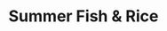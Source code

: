 ---
layout: place
title: Summer Fish & Rice
permalink: /california/beverly-hills/summer-fish-rice.html
stateAbbr: CA
stateName: California
cityName: Beverly Hills
seo:
  type: restaurant
  links: https://www.summer.fish/
place_id: ChIJ469JZ1C5woARmhglgvz0LKU
photos:
  - name: >-
      places/ChIJ469JZ1C5woARmhglgvz0LKU/photos/AeeoHcLQE87_mb_Tfx6ZCksUI6MU0-2ztA6B_En14hlaCVCgVYum0NHOxQ4QucL5i07fC3kLmsN4GXbgcqWqGHZb2e3TyvgsnwJFMZOqwe881yER_OMsXdw-12vKoeKV9Q9WnAfZ3PWmUHuBCA_ecJPsHbGPdkowUbg8XS2H2qySgqIRhFc2LFWnpHaxhyXvPI3bBGMbslosgGB7rFQePc2ciTO5FBWZkWfgHH-DruGULtPU7IF2aPhuW5NJdbne4V41nJ2nO8mzFE7zrsse9-DqVcb68ad_4hAXnDc5fr9Tt-5qTbVnFl-XZ_Ylog_xVrThUrKixRZl8aDYjg1wPCMrejUvnAoJm5aUDpxvFAv9QH2LbSSWawZy0TtkxSZ5U1c-F29JCJzQiKoPLryfSzwtac6q_vEs7nJbe1imEACir3OvyWYP
    widthPx: 2880
    heightPx: 2160
    authorAttributions:
      - displayName: Simon G
        uri: https://maps.google.com/maps/contrib/112703598755509859290
        photoUri: >-
          https://lh3.googleusercontent.com/a-/ALV-UjW-vT-Pj8KXyMvbu8SM-5axQh9xmUvBobA-zWBBZK9PxEAO5V5EBQ=s100-p-k-no-mo
    flagContentUri: >-
      https://www.google.com/local/imagery/report/?cb_client=maps_api_places.places_api&image_key=!1e10!2sCIHM0ogKEICAgICM4NWpyQE&hl=en-US
    googleMapsUri: >-
      https://www.google.com/maps/place//data=!3m4!1e2!3m2!1sCIHM0ogKEICAgICM4NWpyQE!2e10!4m2!3m1!1s0x80c2b9506749afe3:0xa52cf4fc8225189a
  - name: >-
      places/ChIJ469JZ1C5woARmhglgvz0LKU/photos/AeeoHcLDw0qlKmmBiJoDGxnIp7o7IdvKpDYAc_blxCpeyrgZQwriEjQzpVdqGli17oB9pQbeR7HL2SzSJ3mhQ0KNSbrFN_QoHG4GUMUuwjAVTLvarNh_c50SQ2YCfXSjaICwFPpup7gXO-InDYcTNRHTEpIDAfOPbaZvGdDYvCFYIvc1GOeqaAMVz_1WoQuWJX3GHMVkabqX-UplGEtBG8KhDS7RnAPwxsV0n4IswKnOE-rTUPMGyzBSAnHcQvTUXbmmQKjcAQ-uHK8N89VCiYzkaZvywwdZcknoYv7aZWgqGh9U1TP6zNogfItJzLX5_1OMZVgwu1GIPySNuPJ3HQHfBM_fZFCoyaJcCkhBPoKyvP6RFVH4uXXfW4VjPF_8Tk5yD3Pzopd_vdn6DcS6bCiG3aIszoLIMR4kFphyO7m0IUAUoA
    widthPx: 4800
    heightPx: 2700
    authorAttributions:
      - displayName: Matt Wiggins
        uri: https://maps.google.com/maps/contrib/104723882365052176714
        photoUri: >-
          https://lh3.googleusercontent.com/a-/ALV-UjXc5-s6gyQGQHksV9C8x1raFC0OrZmTEDL7baPiYyr9ESyGv44NQQ=s100-p-k-no-mo
    flagContentUri: >-
      https://www.google.com/local/imagery/report/?cb_client=maps_api_places.places_api&image_key=!1e10!2sCIHM0ogKEICAgICExZn0Gw&hl=en-US
    googleMapsUri: >-
      https://www.google.com/maps/place//data=!3m4!1e2!3m2!1sCIHM0ogKEICAgICExZn0Gw!2e10!4m2!3m1!1s0x80c2b9506749afe3:0xa52cf4fc8225189a
  - name: >-
      places/ChIJ469JZ1C5woARmhglgvz0LKU/photos/AeeoHcI9_G8aTkpLLTn54KJbgQOGSftuj5ISimQmk_IKYDr0vHz9jNrbVoZSFATw9_J46O03c7Nzua8tjCg5R49xZZ3-sfeDyRimbxHrN0K66eCSiERzvQQDSquKzUr9dsZ0ZnTQnAU7nERVLt3CPTCXzyL8PMJo4Ps4owJX9lOcpFA7d0SRAM2aTr4F60bozoe6HD933ieiFh5xCArx-7YGZbbqjIoXwDEz0m0bh2eSuQpw6ZIvpLzrxB6s-nxsSbJp2FaMZCOiSn9olUklNd9jWrmorhvmhV37TNj3GqScQfPUQFZRRw2KAl4EGxaeMYFEBcP3ogfoyzTvE17xzsSSEriZn9kaxW2nFCw5IptoidD7BRkIrPeqrGqg-axIsDpPo9sf5fClabDf4wRR1-4UdUGQywV_yHfw2VwCNfluIO0wQ-Y2
    widthPx: 4032
    heightPx: 3024
    authorAttributions:
      - displayName: Oscar Cuenca
        uri: https://maps.google.com/maps/contrib/107547734891503019340
        photoUri: >-
          https://lh3.googleusercontent.com/a-/ALV-UjXliVGx38O3du0lVpnAKZl6R1APFfuiQ6fjP_Go02z7xFd1-dE=s100-p-k-no-mo
    flagContentUri: >-
      https://www.google.com/local/imagery/report/?cb_client=maps_api_places.places_api&image_key=!1e10!2sCIHM0ogKEICAgICH8dG7zAE&hl=en-US
    googleMapsUri: >-
      https://www.google.com/maps/place//data=!3m4!1e2!3m2!1sCIHM0ogKEICAgICH8dG7zAE!2e10!4m2!3m1!1s0x80c2b9506749afe3:0xa52cf4fc8225189a
  - name: >-
      places/ChIJ469JZ1C5woARmhglgvz0LKU/photos/AeeoHcI4Hb4P_ffmczpql3B-E3P_d7h6b5Q2gVJo0NdCqMCRMX2jNF06tVBnmPAQ51CJUaEMfr7UxA5fjkGEVvixqJwuXSZ47ZxEHXGsRzc8-AqW_ULDeCTxrpDTWEQG_gsupRbkTGXDk3qrffLYk69HNp9YhcG3dImwKSSfBWMC86SyHIgzaIdxqz8J0PGNltbfWd-ygw1LybAZpMXdq_srREpE5Vt4R6CezqEw9nzhD79n54Z99PozYV1KVvo64e6aBXNI2gOwvFW7AfCPt6Hk2ta47b32ED4SI2eTJfAO8HqvVa8Jmqvf17k5xfqCvwCVvb-IYWBxN_MAUNs1ITD6RMGQdYacw7bAMxfydNRlXGHeyutPlCuIolnclmMwaf-clk5noSOQ6eP7ET22PPaNh7et32dQZNiCmyGMwC3DZe0
    widthPx: 1080
    heightPx: 1348
    authorAttributions:
      - displayName: offcam Ed
        uri: https://maps.google.com/maps/contrib/115303693115565093427
        photoUri: >-
          https://lh3.googleusercontent.com/a-/ALV-UjX9UuL3N8woUrAm4aaYtq4p-htrv6MByM1DbeVTXqukhsz6MEHu=s100-p-k-no-mo
    flagContentUri: >-
      https://www.google.com/local/imagery/report/?cb_client=maps_api_places.places_api&image_key=!1e10!2sCIHM0ogKEICAgICBiaTcDQ&hl=en-US
    googleMapsUri: >-
      https://www.google.com/maps/place//data=!3m4!1e2!3m2!1sCIHM0ogKEICAgICBiaTcDQ!2e10!4m2!3m1!1s0x80c2b9506749afe3:0xa52cf4fc8225189a
  - name: >-
      places/ChIJ469JZ1C5woARmhglgvz0LKU/photos/AeeoHcKyY7p_HCf_2GjhKpu1UyNXjXJ5syKjNlFeNK9z5ulFz9nulP3uji490QdjfBfBH1tVWnRsxJ_G43mU8ywBsrL8CLHywlcXQfxO6n8f1XiOWFTi4ERn5fnQKn2s6nXrOf3in-SEJfrnt3YYqh9a4yaBYnL1YCwsdnMzFKyL9hHs4hduPBJdOI92kDOjWp80P8zrE5H-mj1T54WFSyY8NuOVW4qnzm5-W8Z6ldrflliV4BF8wMTqaNp9D56u1HoE1oFHqf1KorLdXXTj_HALzpofTDkM5Ilj83IgrzCpjfqr_nEh007tJkVSgOYUKil9aqKEs74WfP05s8p9dl62FXtu8VWaHY2nUIpcwqVe5syRHBiUr_WsdRel506qjlPXuvYuug_eVxH44nmp9UBkMZlk-_y6GM9gge6QlbiRcTS4su5a
    widthPx: 3024
    heightPx: 4032
    authorAttributions:
      - displayName: Christina R
        uri: https://maps.google.com/maps/contrib/107878018451450530152
        photoUri: >-
          https://lh3.googleusercontent.com/a/ACg8ocJXh-w_NQktPwVYgS_zUP_YYDffDCSwE9kfK4P3XVW7WnQ4oQ=s100-p-k-no-mo
    flagContentUri: >-
      https://www.google.com/local/imagery/report/?cb_client=maps_api_places.places_api&image_key=!1e10!2sCIHM0ogKEICAgICf_ofUswE&hl=en-US
    googleMapsUri: >-
      https://www.google.com/maps/place//data=!3m4!1e2!3m2!1sCIHM0ogKEICAgICf_ofUswE!2e10!4m2!3m1!1s0x80c2b9506749afe3:0xa52cf4fc8225189a
  - name: >-
      places/ChIJ469JZ1C5woARmhglgvz0LKU/photos/AeeoHcIo6l3CMMtIc8NinSNYJn6-Dd8XciQ4bw7J6EJiAHh9ZHBg7vLyOE8swz6ZwSs6PglOO8X2V2spfjXomR4Hh0ly0psvZyjgXWTgydTakOcnK5NGzrScyclAQCcHv5XaR5kKi_Mco9aR9_g75V7moa0-aXLhK7L2yihDFATkao0f7fle1aojOUTtJbO1TT9Z2uegPV7un82isLVl_8RJEiKRcp0vib3gXP0O6zwX8d4xBWBHkdJZ3aikQV7mc858FQV4W_dihiZdSHd8s5ImUKowagdzivyE30ov0BQbNDXfdkE0M3clJNaqsHqQ1F-9WWQ95DgB4FofLgKMUoDRU3M26skMNxfLghAlJN9AJnvrttheMsNXYrXNb3OI535wyQ6nFUuAy9TxgYLcKeM7pBcGId-yqZn2xw8T-p-tNwEnA-2b
    widthPx: 3024
    heightPx: 4032
    authorAttributions:
      - displayName: Decycle
        uri: https://maps.google.com/maps/contrib/115960661313085485469
        photoUri: >-
          https://lh3.googleusercontent.com/a-/ALV-UjVSKteGUCveB5EpcTamsGvM1zr9ATvb3aXLs6rUv3Zr4_8oV_4n=s100-p-k-no-mo
    flagContentUri: >-
      https://www.google.com/local/imagery/report/?cb_client=maps_api_places.places_api&image_key=!1e10!2sCIHM0ogKEICAgID3heSp-QE&hl=en-US
    googleMapsUri: >-
      https://www.google.com/maps/place//data=!3m4!1e2!3m2!1sCIHM0ogKEICAgID3heSp-QE!2e10!4m2!3m1!1s0x80c2b9506749afe3:0xa52cf4fc8225189a
  - name: >-
      places/ChIJ469JZ1C5woARmhglgvz0LKU/photos/AeeoHcIvM2t5IkwqWWpVfOvrqK0OVY2jhHctcjlSr90pR7bHyzRNhCpjCuGqOaDPh7EhzLav6sCgMUD34jazZXcpUnbaD_W-cVbDyREqQYlUAAhOjSHghVC4mtmCY9LxRKGVO3FHNAyzOUKLvhGs4LTSrka7vui-4sePunrcVs7ATeg1Ct3vwFkHCo-x85CO1cb4-d8BM_8iHJsg2v-RUESLvFPH1Kt2H_OWrw1NN1BlwKD0Swmf5VpJXnNsbDuDs2PxMtFF8SfUzxPPAi2lJYhCPV-dbQaEe1ML8Uusbs1cQNSPs9USrDMUGC17H2NuoUwAaKzxBzrvuhLjUO2tyGXMYn2hDxnjj8eFyoCtwCo5mS8pIA_CR_XZ0VopK9TBlTWEYxBRNke8LkB-5KhK1gUtv_1PRsd7XdDniPGRUUTgJTpQDi1f
    widthPx: 3597
    heightPx: 2698
    authorAttributions:
      - displayName: Miles Silverman
        uri: https://maps.google.com/maps/contrib/108107555478894876013
        photoUri: >-
          https://lh3.googleusercontent.com/a-/ALV-UjUfQeXiF-1QrlNIRjSP0c1pN2BicQabIQQLJ4R-pWtM6JNiO2XK=s100-p-k-no-mo
    flagContentUri: >-
      https://www.google.com/local/imagery/report/?cb_client=maps_api_places.places_api&image_key=!1e10!2sCIHM0ogKEICAgIC-65__xQE&hl=en-US
    googleMapsUri: >-
      https://www.google.com/maps/place//data=!3m4!1e2!3m2!1sCIHM0ogKEICAgIC-65__xQE!2e10!4m2!3m1!1s0x80c2b9506749afe3:0xa52cf4fc8225189a
  - name: >-
      places/ChIJ469JZ1C5woARmhglgvz0LKU/photos/AeeoHcJC50iE3JIWYdXyayQiNzTNEijabXu-qvlMKjrQ6-MmpHiDB4SljbXuZ8474UwA63I17RnmpzkuDuaoN-o74Gb6c-5wgRzCuPVtCCIbUCDco9R_3il7rRj1t6OyhWWcffJMGSaP6cSjvD2FXKt9cICZnrPkA9v9b2F-q3tYykZRKPnCO-wqvJRPK0LKapGvMmvxGlER59zN0HwwHVQ0bDdEzWklWc6d1NUJn-qrfhDLV_Ou60fnnJsEMJlbsk_TeNNOKGQi2h9rV9ga3X_HUq5sPFL2iLBZD9mdKJmSaBNtfxphtMmbb7uCWGegKk9ToHZh4_L9JY_5Q8-qDWc0gTjMDldItJYlub2C3rqgEkLR8ULB8oMlfIZA7WdHggUJ9qS79mwbIfCKOR-41i6hihuIvOiCT77xgbSqaV-UynfI3Koe
    widthPx: 3024
    heightPx: 4032
    authorAttributions:
      - displayName: Y T
        uri: https://maps.google.com/maps/contrib/102172925054045528511
        photoUri: >-
          https://lh3.googleusercontent.com/a/ACg8ocLI6v6PMJnweEiPu_dGbniLSokFVuyuQ2kZ0N6lyON_Rhy9L5h4=s100-p-k-no-mo
    flagContentUri: >-
      https://www.google.com/local/imagery/report/?cb_client=maps_api_places.places_api&image_key=!1e10!2sCIHM0ogKEICAgID-zKb-kAE&hl=en-US
    googleMapsUri: >-
      https://www.google.com/maps/place//data=!3m4!1e2!3m2!1sCIHM0ogKEICAgID-zKb-kAE!2e10!4m2!3m1!1s0x80c2b9506749afe3:0xa52cf4fc8225189a
  - name: >-
      places/ChIJ469JZ1C5woARmhglgvz0LKU/photos/AeeoHcIIsAHppFrR9zHbV-wvoJ19UE5IMneqN2REDWBeAm4V3uYWTJ2HVrpH-tQKPxZ6DTCHw8nOgp7pmWLK4i5U8Fffon9ZuG97xJc7wSGa8WFC4ryDskuJ1R7vcUom5_GBco0vmO0ptMOOw-_BXMAMzjWIGkdsyWZLXabgeTaaJ1ywQEnf65RVkrTsZQdSlv8Gr-awkYL-obJEd-PK8PxugmMP65JcTRB8hdqXATc55cy9RtZd8e4-XA0Hb7d35VGZbU6rASlncBg-PwLRPS_CIqM9skuM3VCg4_Zi6Vmzg3jYY15aYagGciYFseFpxGN-VYecWResG7RyonjwEW3N7tSzXZOkVclrpPxmwEMgtajsgMh5Ck5tyEKX5W7FHA2LQRcRthF5x2QUY9J-ptK2ChdXMn63Cjd_06edzLwin0WWww
    widthPx: 4032
    heightPx: 3024
    authorAttributions:
      - displayName: Oscar Cuenca
        uri: https://maps.google.com/maps/contrib/107547734891503019340
        photoUri: >-
          https://lh3.googleusercontent.com/a-/ALV-UjXliVGx38O3du0lVpnAKZl6R1APFfuiQ6fjP_Go02z7xFd1-dE=s100-p-k-no-mo
    flagContentUri: >-
      https://www.google.com/local/imagery/report/?cb_client=maps_api_places.places_api&image_key=!1e10!2sCIHM0ogKEICAgICH8dG7Ig&hl=en-US
    googleMapsUri: >-
      https://www.google.com/maps/place//data=!3m4!1e2!3m2!1sCIHM0ogKEICAgICH8dG7Ig!2e10!4m2!3m1!1s0x80c2b9506749afe3:0xa52cf4fc8225189a
  - name: >-
      places/ChIJ469JZ1C5woARmhglgvz0LKU/photos/AeeoHcLAVo7qfYqOmYueE50yxM6N0-gLYPDCTj5uTcpXvFmZ5wxZevVhsxXpNAg3LjAxfXivLYYfrO3KDiYQek86lLBr5v2JCKdmm5lfNQHIBuB4LIxmBMi0eSk50Drni3PV2wUV7QLuyuc6_yBtRIXRyr6CyuiipL18LtTn8HvOxa2TerdHRaaDA9mJPcq_pss8C7gzKMbRQUWOhjv0v0il2JYfih69VuUY-V8skC1JPpiOO0F3MO62Hsn1uSaGni1aCsHW4yuKh7xH6aCyzb1UPs-9bb4pLOaLIYNKpJiYQqj9N_Sw-xsuEyrYVBFIzxBq3v-RK6-qiCsOEDuJFBotPsfY0qBVo6kZt1L8w6Q8Y0A6Fyyu10BDHZ6MW2uAk8mdLRlzV6f4kn5S-lcf8wuaSurgg60vVS4Yl7LeTjA_FILOHuoA
    widthPx: 4032
    heightPx: 3024
    authorAttributions:
      - displayName: Oscar Cuenca
        uri: https://maps.google.com/maps/contrib/107547734891503019340
        photoUri: >-
          https://lh3.googleusercontent.com/a-/ALV-UjXliVGx38O3du0lVpnAKZl6R1APFfuiQ6fjP_Go02z7xFd1-dE=s100-p-k-no-mo
    flagContentUri: >-
      https://www.google.com/local/imagery/report/?cb_client=maps_api_places.places_api&image_key=!1e10!2sCIHM0ogKEICAgICH8dG73AE&hl=en-US
    googleMapsUri: >-
      https://www.google.com/maps/place//data=!3m4!1e2!3m2!1sCIHM0ogKEICAgICH8dG73AE!2e10!4m2!3m1!1s0x80c2b9506749afe3:0xa52cf4fc8225189a
address: 201 S Robertson Blvd, Beverly Hills, CA 90211, USA
street: 201 S Robertson Blvd
city: Beverly Hills
state: CA
zip: '90211'
country: USA
neighborhood: null
latitude: '34.064877'
longitude: '-118.383772'
accessibility_options:
  wheelchairAccessibleEntrance: true
  wheelchairAccessibleRestroom: true
  wheelchairAccessibleSeating: true
business_status: OPERATIONAL
name: Summer Fish & Rice
google_maps_links:
  directionsUri: >-
    https://www.google.com/maps/dir//''/data=!4m7!4m6!1m1!4e2!1m2!1m1!1s0x80c2b9506749afe3:0xa52cf4fc8225189a!3e0
  placeUri: https://maps.google.com/?cid=11902157280585783450
  writeAReviewUri: >-
    https://www.google.com/maps/place//data=!4m3!3m2!1s0x80c2b9506749afe3:0xa52cf4fc8225189a!12e1
  reviewsUri: >-
    https://www.google.com/maps/place//data=!4m4!3m3!1s0x80c2b9506749afe3:0xa52cf4fc8225189a!9m1!1b1
  photosUri: >-
    https://www.google.com/maps/place//data=!4m3!3m2!1s0x80c2b9506749afe3:0xa52cf4fc8225189a!10e5
primary_type: Japanese Restaurant
opening_hours:
  openNow: false
  periods:
    - open:
        day: 0
        hour: 17
        minute: 0
      close:
        day: 0
        hour: 21
        minute: 0
    - open:
        day: 1
        hour: 11
        minute: 30
      close:
        day: 1
        hour: 14
        minute: 30
    - open:
        day: 1
        hour: 17
        minute: 0
      close:
        day: 1
        hour: 21
        minute: 0
    - open:
        day: 2
        hour: 11
        minute: 30
      close:
        day: 2
        hour: 14
        minute: 30
    - open:
        day: 2
        hour: 17
        minute: 0
      close:
        day: 2
        hour: 21
        minute: 0
    - open:
        day: 3
        hour: 11
        minute: 30
      close:
        day: 3
        hour: 14
        minute: 30
    - open:
        day: 3
        hour: 17
        minute: 0
      close:
        day: 3
        hour: 21
        minute: 0
    - open:
        day: 4
        hour: 11
        minute: 30
      close:
        day: 4
        hour: 14
        minute: 30
    - open:
        day: 4
        hour: 17
        minute: 0
      close:
        day: 4
        hour: 21
        minute: 30
    - open:
        day: 5
        hour: 11
        minute: 30
      close:
        day: 5
        hour: 14
        minute: 30
    - open:
        day: 5
        hour: 17
        minute: 0
      close:
        day: 5
        hour: 21
        minute: 30
    - open:
        day: 6
        hour: 17
        minute: 0
      close:
        day: 6
        hour: 21
        minute: 30
  weekdayDescriptions:
    - 'Monday: 11:30 AM – 2:30 PM, 5:00 – 9:00 PM'
    - 'Tuesday: 11:30 AM – 2:30 PM, 5:00 – 9:00 PM'
    - 'Wednesday: 11:30 AM – 2:30 PM, 5:00 – 9:00 PM'
    - 'Thursday: 11:30 AM – 2:30 PM, 5:00 – 9:30 PM'
    - 'Friday: 11:30 AM – 2:30 PM, 5:00 – 9:30 PM'
    - 'Saturday: 5:00 – 9:30 PM'
    - 'Sunday: 5:00 – 9:00 PM'
  nextOpenTime: '2025-05-04T00:00:00Z'
secondary_opening_hours:
  regular:
    weekdayDescriptions: null
    type: null
  current:
    weekdayDescriptions: null
    type: null
phone: (424) 279-9111
price_level: PRICE_LEVEL_EXPENSIVE
price_range: $30 &ndash; $50
rating: '4.4'
rating_count: 219
website: https://www.summer.fish/
description: >-
  Experience Summer Fish & Rice in Beverly Hills, CA$$$Summer Fish & Rice in
  Beverly Hills, CA, stands out as a welcoming Japanese spot specializing in
  fresh sushi and seafood dishes, creating an ideal destination for those
  seeking top-rated sushi options nearby. The restaurant boasts a cozy,
  contemporary atmosphere with thoughtful touches like accessible seating and a
  menu featuring creative rolls, cooked mains, and omakase selections that
  highlight high-quality ingredients and balanced flavors. Visitors can enjoy a
  variety of Japanese-inspired offerings, including beer, wine, and sake, making
  it a great choice for casual dinners or special occasions. With convenient
  hours that cater to both lunch and evening crowds, this spot emphasizes
  accessibility and a serene dining experience. Whether you're exploring sushi
  places near me or craving authentic Japanese cuisine, its blend of simplicity
  and elegance ensures a memorable visit.
generative_summary: >-
  Experience Summer Fish & Rice in Beverly Hills, CA$$$Summer Fish & Rice in
  Beverly Hills, CA, stands out as a welcoming Japanese spot specializing in
  fresh sushi and seafood dishes, creating an ideal destination for those
  seeking top-rated sushi options nearby. The restaurant boasts a cozy,
  contemporary atmosphere with thoughtful touches like accessible seating and a
  menu featuring creative rolls, cooked mains, and omakase selections that
  highlight high-quality ingredients and balanced flavors. Visitors can enjoy a
  variety of Japanese-inspired offerings, including beer, wine, and sake, making
  it a great choice for casual dinners or special occasions. With convenient
  hours that cater to both lunch and evening crowds, this spot emphasizes
  accessibility and a serene dining experience. Whether you're exploring sushi
  places near me or craving authentic Japanese cuisine, its blend of simplicity
  and elegance ensures a memorable visit.
generative_disclosure: Summarized by AI using the Grok-3-Mini model.
reviews:
  - name: >-
      places/ChIJ469JZ1C5woARmhglgvz0LKU/reviews/ChZDSUhNMG9nS0VJQ0FnSUQzaGVTcFdREAE
    relativePublishTimeDescription: 5 months ago
    rating: 5
    text:
      text: >-
        Amazing sushi!!!! The ingredients are fresh and I can taste how much
        effort they put in their dish. Comparing to all the overpriced sushi
        nearby, this place earned its price. The staff member are super friendly
        too. I would love to come here every day if I could.


        My favorite dishes are the summer sushi, the salmon skin salad, the
        mushroom/chicken karaage, she’s from Miami roll, and my favorite dessert
        of all time, the green tea tempura. They taste so amazing and this place
        definitely deserves a visit!
      languageCode: en
    originalText:
      text: >-
        Amazing sushi!!!! The ingredients are fresh and I can taste how much
        effort they put in their dish. Comparing to all the overpriced sushi
        nearby, this place earned its price. The staff member are super friendly
        too. I would love to come here every day if I could.


        My favorite dishes are the summer sushi, the salmon skin salad, the
        mushroom/chicken karaage, she’s from Miami roll, and my favorite dessert
        of all time, the green tea tempura. They taste so amazing and this place
        definitely deserves a visit!
      languageCode: en
    authorAttribution:
      displayName: Decycle
      uri: https://www.google.com/maps/contrib/115960661313085485469/reviews
      photoUri: >-
        https://lh3.googleusercontent.com/a-/ALV-UjVSKteGUCveB5EpcTamsGvM1zr9ATvb3aXLs6rUv3Zr4_8oV_4n=s128-c0x00000000-cc-rp-mo-ba2
    publishTime: '2024-11-16T20:29:50.523937Z'
    flagContentUri: >-
      https://www.google.com/local/review/rap/report?postId=ChZDSUhNMG9nS0VJQ0FnSUQzaGVTcFdREAE&d=17924085&t=1
    googleMapsUri: >-
      https://www.google.com/maps/reviews/data=!4m6!14m5!1m4!2m3!1sChZDSUhNMG9nS0VJQ0FnSUQzaGVTcFdREAE!2m1!1s0x80c2b9506749afe3:0xa52cf4fc8225189a
  - name: >-
      places/ChIJ469JZ1C5woARmhglgvz0LKU/reviews/ChZDSUhNMG9nS0VJQ0FnSUNmX29mVUV3EAE
    relativePublishTimeDescription: 4 months ago
    rating: 5
    text:
      text: >-
        A lovely sushi spot, and our new favorite spot for sushi in LA. The
        sushi was so fresh and flavorful, salmon was buttery and delicious,
        every dish was perfectly seasoned and balanced. We loved every single
        thing we ordered. The best crispy rice I’ve ever had, we ordered more at
        the end of our meal because it was so tasty. Also the place itself is a
        serene and minimalist space, with a warm, inviting ambiance that
        balances simplicity with elegance.


        My party ordered chicken karaage, shishito peppers, crispy rice, plenty
        of fish roll, tuna mango avocado roll, 911 roll, Thursday night roll,
        and Philly roll, and the lemon salmon sashimi, and every single dish was
        amazing. I also have a shellfish allergy and they were great at
        accommodating that, can tell they take cleanliness and allergies
        seriously.
      languageCode: en
    originalText:
      text: >-
        A lovely sushi spot, and our new favorite spot for sushi in LA. The
        sushi was so fresh and flavorful, salmon was buttery and delicious,
        every dish was perfectly seasoned and balanced. We loved every single
        thing we ordered. The best crispy rice I’ve ever had, we ordered more at
        the end of our meal because it was so tasty. Also the place itself is a
        serene and minimalist space, with a warm, inviting ambiance that
        balances simplicity with elegance.


        My party ordered chicken karaage, shishito peppers, crispy rice, plenty
        of fish roll, tuna mango avocado roll, 911 roll, Thursday night roll,
        and Philly roll, and the lemon salmon sashimi, and every single dish was
        amazing. I also have a shellfish allergy and they were great at
        accommodating that, can tell they take cleanliness and allergies
        seriously.
      languageCode: en
    authorAttribution:
      displayName: Christina R
      uri: https://www.google.com/maps/contrib/107878018451450530152/reviews
      photoUri: >-
        https://lh3.googleusercontent.com/a/ACg8ocJXh-w_NQktPwVYgS_zUP_YYDffDCSwE9kfK4P3XVW7WnQ4oQ=s128-c0x00000000-cc-rp-mo-ba3
    publishTime: '2024-12-29T15:25:34.529928Z'
    flagContentUri: >-
      https://www.google.com/local/review/rap/report?postId=ChZDSUhNMG9nS0VJQ0FnSUNmX29mVUV3EAE&d=17924085&t=1
    googleMapsUri: >-
      https://www.google.com/maps/reviews/data=!4m6!14m5!1m4!2m3!1sChZDSUhNMG9nS0VJQ0FnSUNmX29mVUV3EAE!2m1!1s0x80c2b9506749afe3:0xa52cf4fc8225189a
  - name: >-
      places/ChIJ469JZ1C5woARmhglgvz0LKU/reviews/ChZDSUhNMG9nS0VJQ0FnSUQzMHRudUFnEAE
    relativePublishTimeDescription: 5 months ago
    rating: 5
    text:
      text: >-
        We love Summer Fish & Rice! We've been coming here for years and love
        the staff and the food. We love getting the omakase because it's always
        fresh and will leave you full! The chefs are so talented and know how to
        adjust based on taste and preference.


        This is always the best date spot or for spoiling friends who love
        sushi! 10/10 would recommend!
      languageCode: en
    originalText:
      text: >-
        We love Summer Fish & Rice! We've been coming here for years and love
        the staff and the food. We love getting the omakase because it's always
        fresh and will leave you full! The chefs are so talented and know how to
        adjust based on taste and preference.


        This is always the best date spot or for spoiling friends who love
        sushi! 10/10 would recommend!
      languageCode: en
    authorAttribution:
      displayName: Mayly Tao
      uri: https://www.google.com/maps/contrib/105482578182737672531/reviews
      photoUri: >-
        https://lh3.googleusercontent.com/a-/ALV-UjWeMSduFY-3ktr9ACE2CiGE15HexxVkuDOReenqTf_5KGcuOwt1tw=s128-c0x00000000-cc-rp-mo-ba4
    publishTime: '2024-11-13T19:21:53.735646Z'
    flagContentUri: >-
      https://www.google.com/local/review/rap/report?postId=ChZDSUhNMG9nS0VJQ0FnSUQzMHRudUFnEAE&d=17924085&t=1
    googleMapsUri: >-
      https://www.google.com/maps/reviews/data=!4m6!14m5!1m4!2m3!1sChZDSUhNMG9nS0VJQ0FnSUQzMHRudUFnEAE!2m1!1s0x80c2b9506749afe3:0xa52cf4fc8225189a
  - name: >-
      places/ChIJ469JZ1C5woARmhglgvz0LKU/reviews/ChdDSUhNMG9nS0VJQ0FnTUNnLWFIemxnRRAB
    relativePublishTimeDescription: 2 months ago
    rating: 5
    text:
      text: >-
        Love this place.  Found it recently and  i keep coming.  Woody the sushi
        chef is so nice. They Also are really accommodating  to my gluten free
        needs.  Definitely check them out!
      languageCode: en
    originalText:
      text: >-
        Love this place.  Found it recently and  i keep coming.  Woody the sushi
        chef is so nice. They Also are really accommodating  to my gluten free
        needs.  Definitely check them out!
      languageCode: en
    authorAttribution:
      displayName: Jennifer Alden-Zheng
      uri: https://www.google.com/maps/contrib/108070308617249058855/reviews
      photoUri: >-
        https://lh3.googleusercontent.com/a-/ALV-UjXjofPTYk7oTQcfbW3uxaZ72aZIMzYXDU8vEWfj73lvgbeFosp7mQ=s128-c0x00000000-cc-rp-mo-ba2
    publishTime: '2025-02-19T02:40:27.170409Z'
    flagContentUri: >-
      https://www.google.com/local/review/rap/report?postId=ChdDSUhNMG9nS0VJQ0FnTUNnLWFIemxnRRAB&d=17924085&t=1
    googleMapsUri: >-
      https://www.google.com/maps/reviews/data=!4m6!14m5!1m4!2m3!1sChdDSUhNMG9nS0VJQ0FnTUNnLWFIemxnRRAB!2m1!1s0x80c2b9506749afe3:0xa52cf4fc8225189a
  - name: >-
      places/ChIJ469JZ1C5woARmhglgvz0LKU/reviews/ChdDSUhNMG9nS0VJQ0FnSUM3Xy1YM3Z3RRAB
    relativePublishTimeDescription: 7 months ago
    rating: 5
    text:
      text: >-
        Located in the heart of Beverly Hills, Summer Fish & Rice is a hidden
        gem that brings a slice of Japan to Los Angeles. With its fresh,
        high-quality seafood, a welcoming ambiance, and an excellent selection
        of beers and sake, this restaurant stands out as a must-visit for sushi
        enthusiasts and anyone looking for an authentic Japanese dining
        experience.


        Sashimi and Nigiri

        The quality of the sashimi and nigiri at Summer Fish & Rice is truly
        remarkable. Each piece is meticulously prepared, highlighting the
        freshness and natural flavors of the fish. The Bluefin tuna was buttery
        and rich, practically melting in your mouth, while the Yellowtail
        offered a delicate, slightly sweet taste that was perfectly balanced.
        The squid had a clean, subtle flavor with a nice bite, and the Halibut
        was soft with a refined texture. The Japanese mackerel, known for its
        rich and oily profile, was a standout with its depth of flavor, leaving
        a lasting impression. The care and attention to detail in every slice
        speak volumes about the quality and passion of the chefs here.


        Rolls: Crab, Eel, Maki, and Shishito Peppers

        Equally impressive were the rolls, particularly the crab, eel,
        traditional maki, and the delightful addition of shishito peppers. Each
        roll was thoughtfully crafted, combining fresh ingredients with
        perfectly seasoned rice. The crab roll was a wonderful blend of sweet,
        delicate crab meat and crisp vegetables, while the eel roll brought a
        delightful smokiness and a touch of sweetness that was simply
        irresistible. The maki rolls were equally well-executed, showcasing a
        harmonious balance of textures and flavors that is often hard to find.
        The shishito peppers added a unique, slightly smoky flavor with a hint
        of heat that provided a nice contrast to the cool, fresh seafood, making
        for a memorable bite. These rolls are perfect for those looking to
        explore different tastes and combinations without compromising on
        quality.


        Beverage Selection

        One of the highlights of Summer Fish & Rice is its impressive beer and
        sake menu. With a variety of options to choose from, there is something
        for every palate, whether you’re a sake connoisseur or simply looking to
        complement your meal with a crisp, refreshing beer. The staff is
        knowledgeable and happy to provide recommendations, ensuring that each
        pairing enhances the flavors of the dishes. It’s an excellent way to
        elevate the dining experience and enjoy a true taste of Japanese
        culture.


        Atmosphere and Service

        The atmosphere at Summer Fish & Rice is bright, lively, and reminiscent
        of a classic sushi bar in Japan (remember me a bar in Tokyo). There is a
        warm and inviting energy throughout the restaurant, making it a great
        spot for both regular patrons and first-time visitors. I highly
        recommend sitting at the sushi bar, where you can engage with the chef,
        watch them expertly prepare each dish, and gain a deeper appreciation
        for the art of sushi-making. The service is attentive and friendly,
        enhancing the overall experience with a genuine sense of hospitality.
        Having visited several times, I can say that the consistency in both
        food and service is truly commendable.


        Summer Fish & Rice captures the essence of a Japan sushi bar experience
        right in Beverly Hills. From the top-notch sashimi and nigiri to the
        thoughtfully crafted rolls, including the unique touch of shishito
        peppers, and excellent beverage options, this restaurant delivers on all
        fronts. Whether you’re a local or a visitor, this is a spot that
        deserves a place on your list. With a vibrant atmosphere, great food,
        and the opportunity to engage with skilled chefs at the sushi bar,
        Summer Fish & Rice offers a dining experience that is both memorable and
        authentic. Highly recommended!
      languageCode: en
    originalText:
      text: >-
        Located in the heart of Beverly Hills, Summer Fish & Rice is a hidden
        gem that brings a slice of Japan to Los Angeles. With its fresh,
        high-quality seafood, a welcoming ambiance, and an excellent selection
        of beers and sake, this restaurant stands out as a must-visit for sushi
        enthusiasts and anyone looking for an authentic Japanese dining
        experience.


        Sashimi and Nigiri

        The quality of the sashimi and nigiri at Summer Fish & Rice is truly
        remarkable. Each piece is meticulously prepared, highlighting the
        freshness and natural flavors of the fish. The Bluefin tuna was buttery
        and rich, practically melting in your mouth, while the Yellowtail
        offered a delicate, slightly sweet taste that was perfectly balanced.
        The squid had a clean, subtle flavor with a nice bite, and the Halibut
        was soft with a refined texture. The Japanese mackerel, known for its
        rich and oily profile, was a standout with its depth of flavor, leaving
        a lasting impression. The care and attention to detail in every slice
        speak volumes about the quality and passion of the chefs here.


        Rolls: Crab, Eel, Maki, and Shishito Peppers

        Equally impressive were the rolls, particularly the crab, eel,
        traditional maki, and the delightful addition of shishito peppers. Each
        roll was thoughtfully crafted, combining fresh ingredients with
        perfectly seasoned rice. The crab roll was a wonderful blend of sweet,
        delicate crab meat and crisp vegetables, while the eel roll brought a
        delightful smokiness and a touch of sweetness that was simply
        irresistible. The maki rolls were equally well-executed, showcasing a
        harmonious balance of textures and flavors that is often hard to find.
        The shishito peppers added a unique, slightly smoky flavor with a hint
        of heat that provided a nice contrast to the cool, fresh seafood, making
        for a memorable bite. These rolls are perfect for those looking to
        explore different tastes and combinations without compromising on
        quality.


        Beverage Selection

        One of the highlights of Summer Fish & Rice is its impressive beer and
        sake menu. With a variety of options to choose from, there is something
        for every palate, whether you’re a sake connoisseur or simply looking to
        complement your meal with a crisp, refreshing beer. The staff is
        knowledgeable and happy to provide recommendations, ensuring that each
        pairing enhances the flavors of the dishes. It’s an excellent way to
        elevate the dining experience and enjoy a true taste of Japanese
        culture.


        Atmosphere and Service

        The atmosphere at Summer Fish & Rice is bright, lively, and reminiscent
        of a classic sushi bar in Japan (remember me a bar in Tokyo). There is a
        warm and inviting energy throughout the restaurant, making it a great
        spot for both regular patrons and first-time visitors. I highly
        recommend sitting at the sushi bar, where you can engage with the chef,
        watch them expertly prepare each dish, and gain a deeper appreciation
        for the art of sushi-making. The service is attentive and friendly,
        enhancing the overall experience with a genuine sense of hospitality.
        Having visited several times, I can say that the consistency in both
        food and service is truly commendable.


        Summer Fish & Rice captures the essence of a Japan sushi bar experience
        right in Beverly Hills. From the top-notch sashimi and nigiri to the
        thoughtfully crafted rolls, including the unique touch of shishito
        peppers, and excellent beverage options, this restaurant delivers on all
        fronts. Whether you’re a local or a visitor, this is a spot that
        deserves a place on your list. With a vibrant atmosphere, great food,
        and the opportunity to engage with skilled chefs at the sushi bar,
        Summer Fish & Rice offers a dining experience that is both memorable and
        authentic. Highly recommended!
      languageCode: en
    authorAttribution:
      displayName: Oscar Cuenca
      uri: https://www.google.com/maps/contrib/107547734891503019340/reviews
      photoUri: >-
        https://lh3.googleusercontent.com/a-/ALV-UjXliVGx38O3du0lVpnAKZl6R1APFfuiQ6fjP_Go02z7xFd1-dE=s128-c0x00000000-cc-rp-mo-ba5
    publishTime: '2024-09-06T17:58:34.588231Z'
    flagContentUri: >-
      https://www.google.com/local/review/rap/report?postId=ChdDSUhNMG9nS0VJQ0FnSUM3Xy1YM3Z3RRAB&d=17924085&t=1
    googleMapsUri: >-
      https://www.google.com/maps/reviews/data=!4m6!14m5!1m4!2m3!1sChdDSUhNMG9nS0VJQ0FnSUM3Xy1YM3Z3RRAB!2m1!1s0x80c2b9506749afe3:0xa52cf4fc8225189a
review_summary: >-
  Customer Feedback Highlights$$$Folks rave about the fresh, flavorful sushi and
  other dishes that deliver a satisfying mix of tastes and textures, often
  noting how well the ingredients shine through in every bite. Many appreciate
  the restaurant's attentiveness to dietary needs, like allergies, making it a
  reliable pick for a wider range of diners without skimping on quality. The
  overall vibe comes across as warm and inviting, with comments highlighting the
  friendly service and comfortable setting that enhance the meal. While some
  mention it's a bit pricey, the consensus leans positive, praising the generous
  portions and creative options that leave people wanting to return. If you're
  hunting for sushi restaurants near me, this place generally earns high marks
  for its honest flavors and welcoming approach, making it a solid choice for a
  laid-back yet enjoyable outing.
review_disclosure: Summarized by AI using the Grok-3-Mini model.
parking_options:
  paidStreetParking: true
payment_options:
  acceptsCreditCards: true
  acceptsDebitCards: true
  acceptsCashOnly: false
  acceptsNfc: true
allow_dogs: null
curbside_pickup: true
delivery: true
dine_in: true
good_for_children: null
good_for_groups: true
good_for_sports: false
live_music: false
menu_for_children: false
outdoor_seating: true
reservable: true
restroom: true
serves_beer: true
serves_breakfast: false
serves_brunch: null
serves_cocktails: null
serves_coffee: null
serves_dinner: true
serves_dessert: true
serves_lunch: true
serves_vegetarian_food: true
serves_wine: true
takeout: true
update_category: atmosphere
places_description: >-
  Creative sushi, cooked Japanese mains & a chef's recommended omakase offered
  in contemporary digs.

---